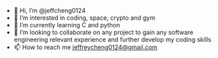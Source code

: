 - 👋 Hi, I’m @jeffcheng0124
- 👀 I’m interested in coding, space, crypto and gym
- 🌱 I’m currently learning C and python
- 💞️ I’m looking to collaborate on any project to gain any software engineering relevant experience and further develop my coding skills
- 📫 How to reach me jeffreycheng0124@gmail.com

<!---
jeffcheng0124/jeffcheng0124 is a ✨ special ✨ repository because its `README.md` (this file) appears on your GitHub profile.
You can click the Preview link to take a look at your changes.
--->

